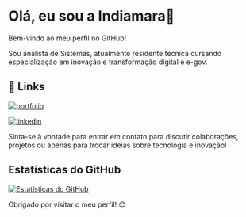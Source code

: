 # Olá, eu sou a Indiamara👋


Bem-vindo ao meu perfil no GitHub!

Sou analista de Sistemas, atualmente residente técnica cursando especialização em inovação e transformação digital e e-gov.

## 🔗 Links
[![portfolio](https://img.shields.io/badge/my_portfolio-000?style=for-the-badge&logo=ko-fi&logoColor=white)](https://beacons.ai/indiamara)

[![linkedin](https://img.shields.io/badge/linkedin-0A66C2?style=for-the-badge&logo=linkedin&logoColor=white)](https://www.linkedin.com/in/indiamara/)


Sinta-se à vontade para entrar em contato para discutir colaborações, projetos ou apenas para trocar ideias sobre tecnologia e inovação!

## Estatísticas do GitHub

[![Estatísticas do GitHub](https://github-readme-stats.vercel.app/api?username=indiamaraenes&show_icons=true&theme=dark)](https://github.com/indiamaraenes)

Obrigado por visitar o meu perfil! 😊


